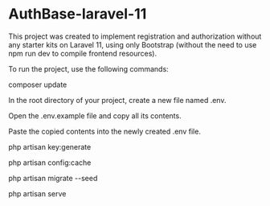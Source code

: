 # AuthBase-laravel-11
This project was created to implement registration and authorization without any starter kits on Laravel 11, using only Bootstrap (without the need to use npm run dev to compile frontend resources).

To run the project, use the following commands:

composer update

In the root directory of your project, create a new file named .env.

Open the .env.example file and copy all its contents.

Paste the copied contents into the newly created .env file.

php artisan key:generate

php artisan config:cache

php artisan migrate --seed

php artisan serve

